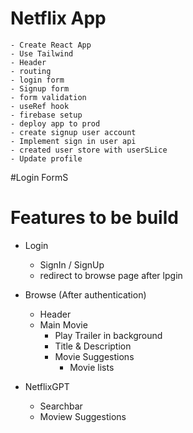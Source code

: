 # Netflix App
    - Create React App
    - Use Tailwind
    - Header
    - routing
    - login form
    - Signup form
    - form validation
    - useRef hook
    - firebase setup
    - deploy app to prod
    - create signup user account
    - Implement sign in user api
    - created user store with userSLice
    - Update profile


#Login FormS

# Features to be build

- Login
    - SignIn / SignUp
    - redirect to browse page after lpgin

- Browse (After authentication)
    - Header
    - Main Movie
        - Play Trailer in background
        - Title & Description
        - Movie Suggestions
            - Movie lists


- NetflixGPT
    - Searchbar
    - Moview Suggestions
